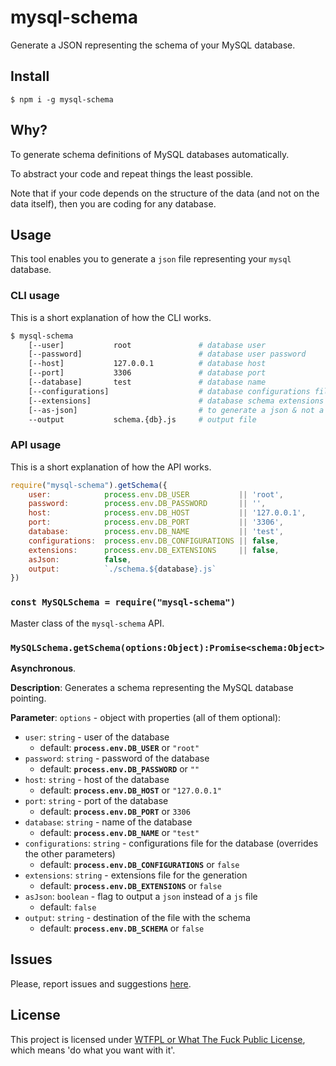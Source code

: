 # mysql-schema

Generate a JSON representing the schema of your MySQL database.

## Install

`$ npm i -g mysql-schema`

## Why?

To generate schema definitions of MySQL databases automatically.

To abstract your code and repeat things the least possible.

Note that if your code depends on the structure of the data (and not on the data itself), then you are coding for any database.

## Usage

This tool enables you to generate a `json` file representing your `mysql` database.

### CLI usage

This is a short explanation of how the CLI works.

```bash
$ mysql-schema
	[--user]           root               # database user                 = process.env.DB_USER           || 'root'
	[--password]                          # database user password        = process.env.DB_PASSWORD       || ''
	[--host]           127.0.0.1          # database host                 = process.env.DB_HOST           || '127.0.0.1'
	[--port]           3306               # database port                 = process.env.DB_PORT           || 3306
	[--database]       test               # database name                 = process.env.DB_NAME           || 'test'
	[--configurations]                    # database configurations file  = process.env.DB_CONFIGURATIONS || false
	[--extensions]                        # database schema extensions    = process.env.DB_EXTENSIONS     || false
	[--as-json]                           # to generate a json & not a js = false
	--output           schema.{db}.js     # output file                   = "schema.${database}.js"
```

### API usage

This is a short explanation of how the API works.

```js
require("mysql-schema").getSchema({
	user:            process.env.DB_USER           || 'root',
	password:        process.env.DB_PASSWORD       || '',
	host:            process.env.DB_HOST           || '127.0.0.1',
	port:            process.env.DB_PORT           || '3306',
	database:        process.env.DB_NAME           || 'test',
	configurations:  process.env.DB_CONFIGURATIONS || false,
	extensions:      process.env.DB_EXTENSIONS     || false,
	asJson:          false,
	output:          `./schema.${database}.js`
})
```




### `const MySQLSchema = require("mysql-schema")`

Master class of the `mysql-schema` API.




### `MySQLSchema.getSchema(options:Object):Promise<schema:Object>`



**Asynchronous**.


**Description**:  Generates a schema representing the MySQL database pointing.


**Parameter**:  `options` - object with properties (all of them optional):

   - `user`:           `string` - user of the database
       - default: **`process.env.DB_USER`** or `"root"`
   - `password`:       `string` - password of the database
       - default: **`process.env.DB_PASSWORD`** or `""`
   - `host`:           `string` - host of the database
       - default: **`process.env.DB_HOST`** or `"127.0.0.1"`
   - `port`:           `string` - port of the database
       - default: **`process.env.DB_PORT`** or `3306`
   - `database`:       `string` - name of the database
       - default: **`process.env.DB_NAME`** or `"test"`
   - `configurations`: `string` - configurations file for the database (overrides the other parameters)
       - default: **`process.env.DB_CONFIGURATIONS`** or `false`
   - `extensions`:     `string` - extensions file for the generation
       - default: **`process.env.DB_EXTENSIONS`** or `false`
   - `asJson`:         `boolean` - flag to output a `json` instead of a `js` file
       - default: `false`
   - `output`:         `string` - destination of the file with the schema
       - default: **`process.env.DB_SCHEMA`** or `false`






## Issues

Please, report issues and suggestions [here](https://github.com/allnulled/mysql-schema/issues).

## License

This project is licensed under [WTFPL or What The Fuck Public License](http://www.wtfpl.net/), which means 'do what you want with it'.
